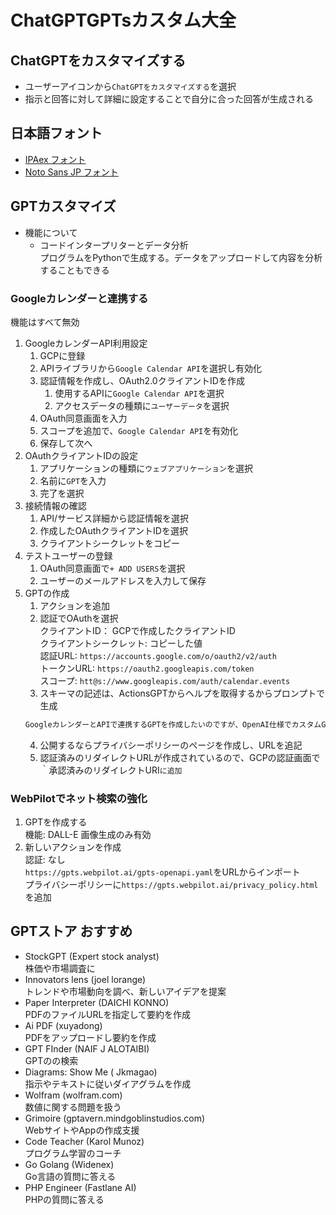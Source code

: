 # ChatGPTGPTsカスタム大全

## ChatGPTをカスタマイズする
- ユーザーアイコンから`ChatGPTをカスタマイズする`を選択
- 指示と回答に対して詳細に設定することで自分に合った回答が生成される

## 日本語フォント
- [IPAex フォント](https://moji.or.jp/ipafont/ipafontdownload/)
- [Noto Sans JP フォント](https://fonts.google.com/noto/specimen/Noto+Sans+JP)

## GPTカスタマイズ
- 機能について
    - コードインタープリターとデータ分析 <br>プログラムをPythonで生成する。データをアップロードして内容を分析することもできる

### Googleカレンダーと連携する
機能はすべて無効

1. GoogleカレンダーAPI利用設定
    1. GCPに登録
    2. APIライブラリから`Google Calendar API`を選択し有効化
    3. 認証情報を作成し、OAuth2.0クライアントIDを作成
        1. 使用するAPIに`Google Calendar API`を選択
        2. アクセスデータの種類に`ユーザーデータ`を選択
    4. OAuth同意画面を入力
    5. スコープを追加で、`Google Calendar API`を有効化
    6. 保存して次へ
2. OAuthクライアントIDの設定
    1. アプリケーションの種類に`ウェブアプリケーション`を選択
    2. 名前に`GPT`を入力
    3. 完了を選択
3. 接続情報の確認
    1. API/サービス詳細から認証情報を選択
    2. 作成したOAuthクライアントIDを選択
    3. クライアントシークレットをコピー
4. テストユーザーの登録
    1. OAuth同意画面で`+ ADD USERS`を選択
    2. ユーザーのメールアドレスを入力して保存
5. GPTの作成
    1. アクションを追加
    2. 認証でOAuthを選択<br>クライアントID： GCPで作成したクライアントID<br>クライアントシークレット: コピーした値<br>認証URL: `https://accounts.google.com/o/oauth2/v2/auth`<br>トークンURL: `https://oauth2.googleapis.com/token`<br>スコープ: `htt@s://www.googleapis.com/auth/calendar.events`
    3. スキーマの記述は、ActionsGPTからヘルプを取得するからプロンプトで生成<br>
    ```txt
    GoogleカレンダーとAPIで連携するGPTを作成したいのですが、OpenAI仕様でカスタムGPT用の正しいスキーマを次を参考に記述してください
    ```
    4. 公開するならプライバシーポリシーのページを作成し、URLを追記
    5. 認証済みのリダイレクトURLが作成されているので、GCPの認証画面で｀承認済みのリダイレクトURI`に追加`

### WebPilotでネット検索の強化
1. GPTを作成する <br>機能: DALL-E 画像生成のみ有効
2. 新しいアクションを作成 <br>認証: なし<br>`https://gpts.webpilot.ai/gpts-openapi.yaml`をURLからインポート<br>プライバシーポリシーに`https://gpts.webpilot.ai/privacy_policy.html`を追加

## GPTストア おすすめ
- StockGPT (Expert stock analyst) <br>株価や市場調査に
- Innovators lens (joel lorange) <br>トレンドや市場動向を調べ、新しいアイデアを提案
- Paper Interpreter (DAICHI KONNO) <br>PDFのファイルURLを指定して要約を作成
- Ai PDF (xuyadong) <br>PDFをアップロードし要約を作成
- GPT FInder (NAIF J ALOTAIBI) <br>GPTのの検索
- Diagrams: Show Me ( Jkmagao) <br>指示やテキストに従いダイアグラムを作成
- Wolfram (wolfram.com) <br>数値に関する問題を扱う
- Grimoire (gptavern.mindgoblinstudios.com) <br>WebサイトやAppの作成支援
- Code Teacher (Karol Munoz) <br>プログラム学習のコーチ
- Go Golang (Widenex) <br>Go言語の質問に答える
- PHP Engineer (Fastlane AI) <br>PHPの質問に答える

